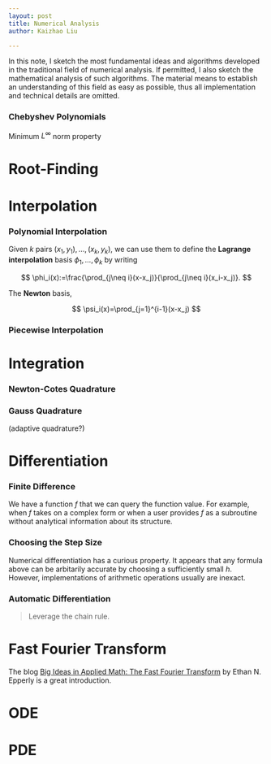 ```yaml
---
layout: post
title: Numerical Analysis
author: Kaizhao Liu

---
```


In this note, I sketch the most fundamental ideas and algorithms developed in the traditional field of numerical analysis. If permitted, I also sketch the mathematical analysis of such algorithms. The material means to establish an understanding of this field as easy as possible, thus all implementation and technical details are omitted.

### Chebyshev Polynomials

Minimum $L^\infty$ norm property 


# Root-Finding 


# Interpolation

### Polynomial Interpolation

Given $k$ pairs $(x_1,y_1),\ldots,(x_k,y_k)$, we can use them to define the **Lagrange interpolation** basis $\phi_1,\ldots,\phi_k$ by writing 

$$
\phi_i(x):=\frac{\prod_{j\neq i}(x-x_j)}{\prod_{j\neq i}(x_i-x_j)}.
$$


The **Newton** basis,

$$
\psi_i(x)=\prod_{j=1}^{i-1}(x-x_j)
$$

### Piecewise Interpolation 




# Integration


### Newton-Cotes Quadrature 


### Gauss Quadrature


(adaptive quadrature?)

# Differentiation



### Finite Difference

We have a function $f$ that we can query the function value. For example, when $f$ takes on a complex form or when a user provides $f$ as a subroutine without analytical information about its structure.



### Choosing the Step Size

Numerical differentiation has a curious property. It appears that any formula above can be arbitarily accurate by choosing a sufficiently small $h$. However, implementations of arithmetic operations usually are inexact. 

### Automatic Differentiation



> Leverage the chain rule.


# Fast Fourier Transform

The blog
[Big Ideas in Applied Math: The Fast Fourier Transform](https://www.ethanepperly.com/index.php/2021/05/10/big-ideas-in-applied-math-the-fast-fourier-transform/)
by Ethan N. Epperly is a great introduction.

# ODE



# PDE